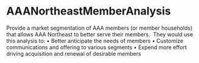 # AAANortheastMemberAnalysis
Provide a market segmentation of AAA members (or member households) that allows AAA Northeast to better serve their members.  They would use this analysis to:     • Better anticipate the needs of members     • Customize communications and offering to various segments     • Expend more effort driving acquisition and renewal of desirable members
